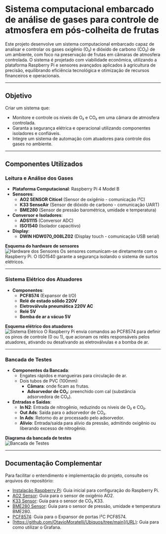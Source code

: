 # Sistema computacional embarcado de análise de gases para controle de atmosfera em pós-colheita de frutas

Este projeto desenvolve um sistema computacional embarcado capaz de analisar e controlar os gases oxigênio (O₂) e dióxido de carbono (CO₂) de um ambiente, com foco na preservação de frutas em câmaras de atmosfera controlada. O sistema é projetado com viabilidade econômica, utilizando a plataforma Raspberry Pi e sensores avançados aplicados à agricultura de precisão, equilibrando eficiência tecnológica e otimização de recursos financeiros e operacionais.

---

## **Objetivo**

Criar um sistema que:
- Monitore e controle os níveis de O₂ e CO₂ em uma câmara de atmosfera controlada.
- Garanta a segurança elétrica e operacional utilizando componentes isoladores e confiáveis.
- Integre um sistema de automação com atuadores para controle dos gases no ambiente.

---

## **Componentes Utilizados**

### **Leitura e Análise dos Gases**
- **Plataforma Computacional**: Raspberry Pi 4 Model B
- **Sensores**:
  - **AO2 SENSOR Citicel** (Sensor de oxigênio - comunicação I²C)
  - **K33 SenseAir** (Sensor de dióxido de carbono - comunicação UART)
  - **BME280** (Sensor de pressão barométrica, umidade e temperatura)
- **Conversor e Isoladores**:
  - **ADS1115** (Conversor ADC)
  - **ISO1540** (Isolador capacitivo)
- **Display**:
  - **DWIN HDW070_008LZ02** (Display touch - comunicação USB serial)

**Esquema do hardware de sensores**  
![Hardware dos Sensores](https://github.com/user-attachments/assets/1c893533-5b0e-4878-96ec-fe9573768507)
Os sensores comunicam-se diretamente com o Raspberry Pi. O ISO1540 garante a segurança isolando o sistema de surtos elétricos.  

---

### **Sistema Elétrico dos Atuadores**
- **Componentes**:
  - **PCF8574** (Expansor de I/O)
  - **Relé de estado sólido 220V**
  - **Eletroválvula pneumática 220V AC**
  - **Relé 5V**
  - **Bomba de ar a vácuo 5V**

**Esquema elétrico dos atuadores**  
![Sistema Elétrico](https://github.com/user-attachments/assets/185ea473-0847-44f3-9b5b-1522a99d31e8)
O Raspberry Pi envia comandos ao PCF8574 para definir os pinos de controle (0 ou 1), que acionam os relés responsáveis pelos atuadores, ativando ou desativando as eletroválvulas e a bomba de ar.

---

### **Bancada de Testes**

- **Componentes da Bancada**:
  - Engates rápidos e mangueiras para circulação de ar.
  - Dois tubos de PVC (100mm):
    - **Câmara**: onde ficam as frutas.
    - **Adsorvedor de CO₂**: preenchido com cal (substância adsorvedora de CO₂).
- **Entradas e Saídas**:
  - **In N2**: Entrada de nitrogênio, reduzindo os níveis de O₂ e CO₂.
  - **Out Ads**: Saída para o adsorvedor de CO₂.
  - **In Ads**: Retorno do ar processado pelo adsorvedor.
  - **Alívio**: Entrada/saída para alívio da pressão, admitindo oxigênio ou liberando excesso de nitrogênio.

**Diagrama da bancada de testes**  
![Bancada de Testes](https://github.com/user-attachments/assets/62e59859-df30-46b5-98f7-e61c4e3deaf5)

---

## **Documentação Complementar**

Para facilitar o entendimento e implementação do projeto, consulte os arquivos do repositório:

- [Instalação Raspberry Pi](Instalação%20Raspberry%20Pi.pdf): Guia inicial para configuração do Raspberry Pi.
- [AO2 Sensor](AO2%20Sensor.pdf): Guia para o sensor de oxigênio AO2.
- [K33 Sensor](K33%20Sensor.pdf): Guia para o sensor de CO₂ K33.
- [BME280 Sensor](BME280%20Sensor.pdf): Guia para o sensor de pressão, umidade e temperatura BME280.
- [PCF8574](PCF8574.md): Guia para o Expansor de portas I²C PCF8574.
- [https://github.com/OtavioMoratelli/Ubiquos/tree/main](URL): Guia para como utilizar o Grafana.

